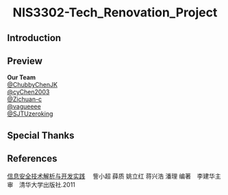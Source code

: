 <p align="center">
    <h1 align="center">NIS3302-Tech_Renovation_Project</h1>
</p>
  <p align="center">
      
## Introduction

## Preview

**Our Team**
<br/>[@ChubbyChenJK](https://github.com/ChubbyChenJK)
<br/>[@cyChen2003](https://github.com/cyChen2003)
<br/>[@Zichuan-c](https://github.com/Zichuan-c)
<br/>[@vagueeee](https://github.com/vagueeee)
<br/>[@SJTUzeroking](https://github.com/SJTUzeroking)
## Special Thanks

## References
[信息安全技术解析与开发实践](https://baike.baidu.com/item/信息安全技术解析与开发实践/5613826?fr=aladdin)
&emsp;訾小超 薛质 姚立红 蒋兴浩 潘理 编著&emsp;李建华主审&emsp;清华大学出版社.2011
